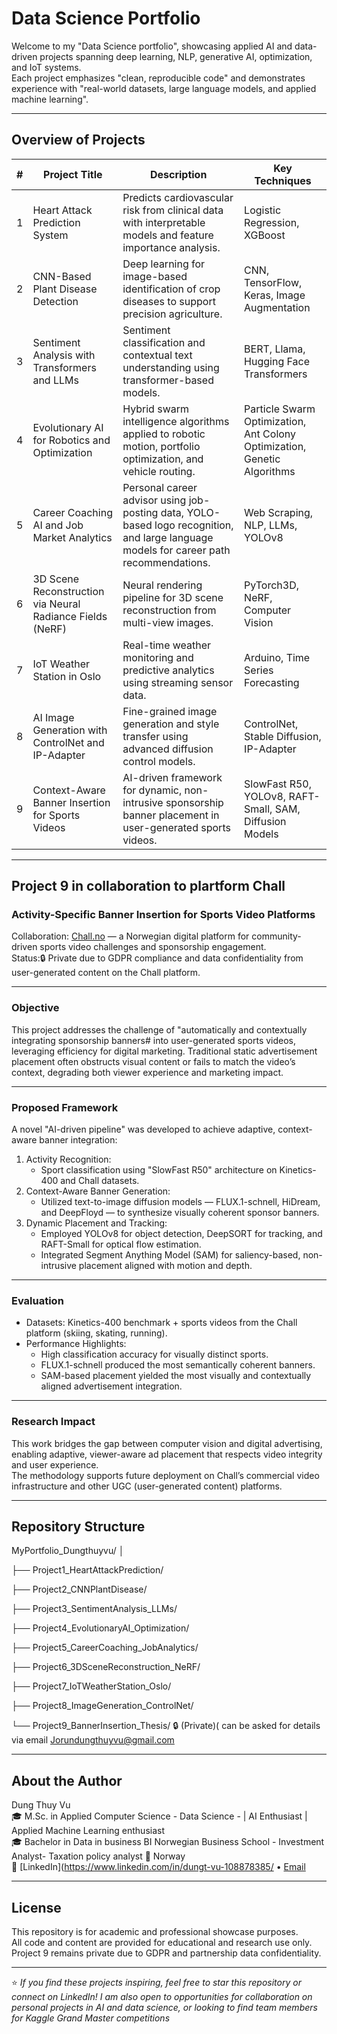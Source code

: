 
# Data Science Portfolio

Welcome to my "Data Science portfolio", showcasing applied AI and data-driven projects spanning deep learning, NLP, generative AI, optimization, and IoT systems.  
Each project emphasizes "clean, reproducible code" and demonstrates experience with "real-world datasets, large language models, and applied machine learning".

---

##  Overview of Projects

| # | Project Title | Description | Key Techniques |
|---|----------------|--------------|----------------|
| 1 | Heart Attack Prediction System | Predicts cardiovascular risk from clinical data with interpretable models and feature importance analysis. | Logistic Regression, XGBoost |
| 2 | CNN-Based Plant Disease Detection | Deep learning for image-based identification of crop diseases to support precision agriculture. | CNN, TensorFlow, Keras, Image Augmentation |
| 3 | Sentiment Analysis with Transformers and LLMs | Sentiment classification and contextual text understanding using transformer-based models. | BERT, Llama, Hugging Face Transformers |
| 4 | Evolutionary AI for Robotics and Optimization | Hybrid swarm intelligence algorithms applied to robotic motion, portfolio optimization, and vehicle routing. | Particle Swarm Optimization, Ant Colony Optimization, Genetic Algorithms |
| 5 | Career Coaching AI and Job Market Analytics | Personal career advisor using job-posting data, YOLO-based logo recognition, and large language models for career path recommendations. | Web Scraping, NLP, LLMs, YOLOv8 |
| 6 | 3D Scene Reconstruction via Neural Radiance Fields (NeRF) | Neural rendering pipeline for 3D scene reconstruction from multi-view images. | PyTorch3D, NeRF, Computer Vision |
| 7 | IoT Weather Station in Oslo | Real-time weather monitoring and predictive analytics using streaming sensor data. | Arduino, Time Series Forecasting |
| 8 | AI Image Generation with ControlNet and IP-Adapter | Fine-grained image generation and style transfer using advanced diffusion control models. | ControlNet, Stable Diffusion, IP-Adapter |
| 9 | Context-Aware Banner Insertion for Sports Videos| AI-driven framework for dynamic, non-intrusive sponsorship banner placement in user-generated sports videos. | SlowFast R50, YOLOv8, RAFT-Small, SAM, Diffusion Models |

---

## Project 9 in collaboration to plartform Chall

### Activity-Specific Banner Insertion for Sports Video Platforms
Collaboration: [Chall.no](https://www.chall.no/) — a Norwegian digital platform for community-driven sports video challenges and sponsorship engagement.  
Status:🔒 Private due to GDPR compliance and data confidentiality from user-generated content on the Chall platform.

---

###  Objective
This project addresses the challenge of "automatically and contextually integrating sponsorship banners# into user-generated sports videos, leveraging efficiency for digital marketing.
Traditional static advertisement placement often obstructs visual content or fails to match the video’s context, degrading both viewer experience and marketing impact.

---

### Proposed Framework
A novel "AI-driven pipeline" was developed to achieve adaptive, context-aware banner integration:
1. Activity Recognition:  
   - Sport classification using "SlowFast R50" architecture on Kinetics-400 and Chall datasets.  
2. Context-Aware Banner Generation: 
   - Utilized text-to-image diffusion models — FLUX.1-schnell, HiDream, and DeepFloyd — to synthesize visually coherent sponsor banners.  
3. Dynamic Placement and Tracking:  
   - Employed YOLOv8 for object detection, DeepSORT for tracking, and RAFT-Small for optical flow estimation.  
   - Integrated Segment Anything Model (SAM) for saliency-based, non-intrusive placement aligned with motion and depth.

---

###  Evaluation
- Datasets: Kinetics-400 benchmark + sports videos from the Chall platform (skiing, skating, running).  
- Performance Highlights:  
  - High classification accuracy for visually distinct sports.  
  - FLUX.1-schnell produced the most semantically coherent banners.  
  - SAM-based placement yielded the most visually and contextually aligned advertisement integration.  

---

###  Research Impact
This work bridges the gap between computer vision and digital advertising, enabling adaptive, viewer-aware ad placement that respects video integrity and user experience.  
The methodology supports future deployment on Chall’s commercial video infrastructure and other UGC (user-generated content) platforms.

---

## Repository Structure
MyPortfolio_Dungthuyvu/
│

├── Project1_HeartAttackPrediction/

├── Project2_CNNPlantDisease/

├── Project3_SentimentAnalysis_LLMs/

├── Project4_EvolutionaryAI_Optimization/

├── Project5_CareerCoaching_JobAnalytics/

├── Project6_3DSceneReconstruction_NeRF/

├── Project7_IoTWeatherStation_Oslo/

├── Project8_ImageGeneration_ControlNet/

└── Project9_BannerInsertion_Thesis/ 🔒 (Private)( can be asked for details via email Jorundungthuyvu@gmail.com

---

##  About the Author

Dung Thuy Vu  
🎓 M.Sc. in Applied Computer Science - Data Science -  | AI Enthusiast | Applied Machine Learning enthusiast  
🎓 Bachelor in Data in business BI Norwegian Business School - Investment Analyst- Taxation policy analyst
📍 Norway  
🔗 [LinkedIn](https://www.linkedin.com/in/dungt-vu-108878385/
• [Email](mailto:Jorundungthuyvu@gmail.com)

---

##  License
This repository is for academic and professional showcase purposes.  
All code and content are provided for educational and research use only.  
Project 9 remains private due to GDPR and partnership data confidentiality.

---

⭐ *If you find these projects inspiring, feel free to star this repository or connect on LinkedIn! I am also open to opportunities for collaboration on personal projects in AI and data science, or looking to find team members for Kaggle  Grand Master competitions*




